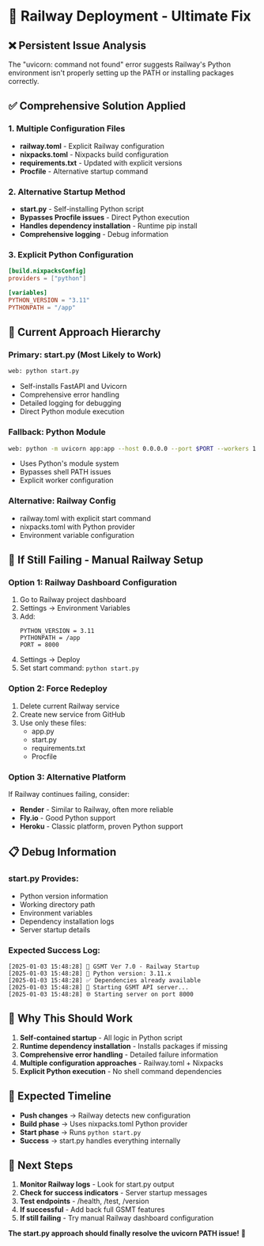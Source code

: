 # 🚂 Railway Deployment - Ultimate Fix

## ❌ **Persistent Issue Analysis**

The "uvicorn: command not found" error suggests Railway's Python environment isn't properly setting up the PATH or installing packages correctly.

## ✅ **Comprehensive Solution Applied**

### **1. Multiple Configuration Files**
- **railway.toml** - Explicit Railway configuration
- **nixpacks.toml** - Nixpacks build configuration
- **requirements.txt** - Updated with explicit versions
- **Procfile** - Alternative startup command

### **2. Alternative Startup Method**
- **start.py** - Self-installing Python script
- **Bypasses Procfile issues** - Direct Python execution
- **Handles dependency installation** - Runtime pip install
- **Comprehensive logging** - Debug information

### **3. Explicit Python Configuration**
```toml
[build.nixpacksConfig]
providers = ["python"]

[variables]
PYTHON_VERSION = "3.11"
PYTHONPATH = "/app"
```

## 🎯 **Current Approach Hierarchy**

### **Primary: start.py** (Most Likely to Work)
```bash
web: python start.py
```
- Self-installs FastAPI and Uvicorn
- Comprehensive error handling
- Detailed logging for debugging
- Direct Python module execution

### **Fallback: Python Module**
```bash
web: python -m uvicorn app:app --host 0.0.0.0 --port $PORT --workers 1
```
- Uses Python's module system
- Bypasses shell PATH issues
- Explicit worker configuration

### **Alternative: Railway Config**
- railway.toml with explicit start command
- nixpacks.toml with Python provider
- Environment variable configuration

## 🔧 **If Still Failing - Manual Railway Setup**

### **Option 1: Railway Dashboard Configuration**
1. Go to Railway project dashboard
2. Settings → Environment Variables
3. Add:
   ```
   PYTHON_VERSION = 3.11
   PYTHONPATH = /app
   PORT = 8000
   ```
4. Settings → Deploy
5. Set start command: `python start.py`

### **Option 2: Force Redeploy**
1. Delete current Railway service
2. Create new service from GitHub
3. Use only these files:
   - app.py
   - start.py  
   - requirements.txt
   - Procfile

### **Option 3: Alternative Platform**
If Railway continues failing, consider:
- **Render** - Similar to Railway, often more reliable
- **Fly.io** - Good Python support
- **Heroku** - Classic platform, proven Python support

## 📋 **Debug Information**

### **start.py Provides:**
- Python version information
- Working directory path
- Environment variables
- Dependency installation logs
- Server startup details

### **Expected Success Log:**
```
[2025-01-03 15:48:28] 🎯 GSMT Ver 7.0 - Railway Startup
[2025-01-03 15:48:28] 🐍 Python version: 3.11.x
[2025-01-03 15:48:28] ✅ Dependencies already available
[2025-01-03 15:48:28] 🚀 Starting GSMT API server...
[2025-01-03 15:48:28] 🌐 Starting server on port 8000
```

## 🚀 **Why This Should Work**

1. **Self-contained startup** - All logic in Python script
2. **Runtime dependency installation** - Installs packages if missing
3. **Comprehensive error handling** - Detailed failure information
4. **Multiple configuration approaches** - Railway.toml + Nixpacks
5. **Explicit Python execution** - No shell command dependencies

## 🎯 **Expected Timeline**

- **Push changes** → Railway detects new configuration
- **Build phase** → Uses nixpacks.toml Python provider
- **Start phase** → Runs `python start.py`
- **Success** → start.py handles everything internally

## 🔄 **Next Steps**

1. **Monitor Railway logs** - Look for start.py output
2. **Check for success indicators** - Server startup messages
3. **Test endpoints** - /health, /test, /version
4. **If successful** - Add back full GSMT features
5. **If still failing** - Try manual Railway dashboard configuration

**The start.py approach should finally resolve the uvicorn PATH issue!** 🎯
